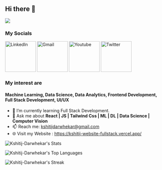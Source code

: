 ## Hi there 👋

![](https://komarev.com/ghpvc/?username=Kshitij-Darwhekar)

### My Socials 

[<img alt="LinkedIn" width="100px" src="https://1000logos.net/wp-content/uploads/2017/03/Linkedin-Logo.png" />](https://www.linkedin.com/in/kshitij-darwhekar-b15a33191/)
<a href="mailto:kshitijdarwhekar@gmail.com"><img alt="Gmail" width="100px" src="https://1000logos.net/wp-content/uploads/2021/05/Gmail-logo.png" /></a>
[<img alt="Youtube" width="100px" src="https://www.freeiconspng.com/uploads/youtube-logo-png-transparent-image-5.png" />](https://www.youtube.com/@kshitijdarwhekar)
[<img alt="Twitter" width="100px" src="https://1000logos.net/wp-content/uploads/2017/06/Twitter-Log%D0%BE-768x432.png" />](https://twitter.com/KshitijDarwhek1)






### My interest are 
#### Machine Learning, Data Science, Data Analytics, Frontend Development, Full Stack Development, UI/UX

- 🌱 I’m currently learning Full Stack Development.
- 💬 Ask me about <b> React | JS | Tailwind Css | ML | DL | Data Science | Computer Vision </b>
- 📫 Reach me: kshitijdarwhekar@gmail.com
- :globe_with_meridians: Visit my Website : https://kshitij-website-fullstack.vercel.app/



![Kshitij-Darwhekar's Stats](https://github-readme-stats.vercel.app/api?username=Kshitij-Darwhekar&theme=vue-dark&show_icons=true&hide_border=true&count_private=true)  

![Kshitij-Darwhekar's Top Languages](https://github-readme-stats.vercel.app/api/top-langs/?username=Kshitij-Darwhekar&theme=vue-dark&show_icons=true&hide_border=true&layout=compact)

![Kshitij-Darwhekar's Streak](https://github-readme-streak-stats.herokuapp.com/?user=Kshitij-Darwhekar&theme=vue-dark&hide_border=true)
